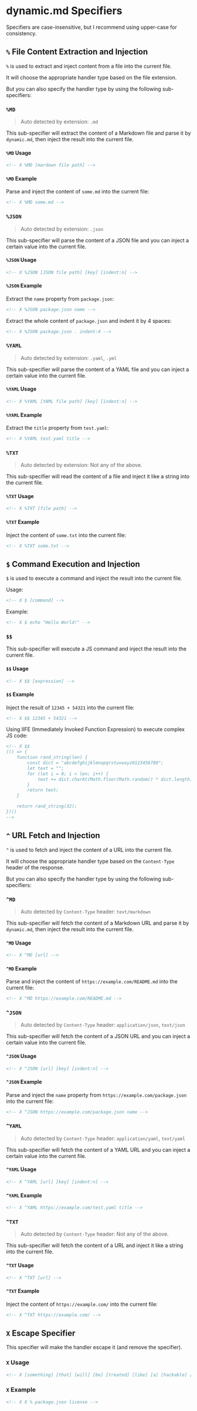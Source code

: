 # dynamic.md Specifiers

Specifiers are case-insensitive, but I recommend using upper-case for consistency.

## `%` File Content Extraction and Injection

`%` is used to extract and inject content from a file into the current file.

It will choose the appropriate handler type based on the file extension.

But you can also specify the handler type by using the following sub-specifiers:

### `%MD`

> Auto detected by extension: `.md`

This sub-specifier will extract the content of a Markdown file and parse it by `dynamic.md`, then inject the result into the current file.

#### `%MD` Usage

```md
<!-- X %MD [mardown file path] -->
```

#### `%MD` Example

Parse and inject the content of `some.md` into the current file:

```md
<!-- X %MD some.md -->
```

### `%JSON`

> Auto detected by extension: `.json`

This sub-specifier will parse the content of a JSON file and you can inject a certain value into the current file.

#### `%JSON` Usage

```md
<!-- X %JSON [JSON file path] [key] [indent:n] -->
```

#### `%JSON` Example

Extract the `name` property from `package.json`:

```md
<!-- X %JSON package.json name -->
```

Extract the whole content of `package.json` and indent it by 4 spaces:

```md
<!-- X %JSON package.json . indent:4 -->
```

### `%YAML`

> Auto detected by extension: `.yaml`, `.yml`

This sub-specifier will parse the content of a YAML file and you can inject a certain value into the current file.

#### `%YAML` Usage

```md
<!-- X %YAML [YAML file path] [key] [indent:n] -->
```

#### `%YAML` Example

Extract the `title` property from `test.yaml`:

```md
<!-- X %YAML test.yaml title -->
```

### `%TXT`

> Auto detected by extension: Not any of the above.

This sub-specifier will read the content of a file and inject it like a string into the current file.

#### `%TXT` Usage

```md
<!-- X %TXT [file path] -->
```

#### `%TXT` Example

Inject the content of `some.txt` into the current file:

```md
<!-- X %TXT some.txt -->
```

## `$` Command Execution and Injection

`$` is used to execute a command and inject the result into the current file.

Usage:

```md
<!-- X $ [command] -->
```

Example:

```md
<!-- X $ echo "Hello World!" -->
```

### `$$`

This sub-specifier will execute a JS command and inject the result into the current file.

#### `$$` Usage

```md
<!-- X $$ [expression] -->
```

#### `$$` Example

Inject the result of `12345 + 54321` into the current file:

```md
<!-- X $$ 12345 + 54321 -->
```

Using IIFE (Immediately Invoked Function Expression) to execute complex JS code:

```md
<!-- X $$ 
(() => { 
    function rand_string(len) {
        const dict = "abcdefghijklmnopqrstuvwxyz0123456789";
        let text = "";
        for (let i = 0; i < len; i++) {
            text += dict.charAt(Math.floor(Math.random() * dict.length));
        }
        return text;
    }

    return rand_string(32);
})() 
-->
```

## `^` URL Fetch and Injection

`^` is used to fetch and inject the content of a URL into the current file.

It will choose the appropriate handler type based on the `Content-Type` header of the response.

But you can also specify the handler type by using the following sub-specifiers:

### `^MD`

> Auto detected by `Content-Type` header: `text/markdown`

This sub-specifier will fetch the content of a Markdown URL and parse it by `dynamic.md`, then inject the result into the current file.

#### `^MD` Usage

```md
<!-- X ^MD [url] -->
```

#### `^MD` Example

Parse and inject the content of `https://example.com/README.md` into the current file:

```md
<!-- X ^MD https://example.com/README.md -->
```

### `^JSON`

> Auto detected by `Content-Type` header: `application/json`, `text/json`

This sub-specifier will fetch the content of a JSON URL and you can inject a certain value into the current file.

#### `^JSON` Usage

```md
<!-- X ^JSON [url] [key] [indent:n] -->
```

#### `^JSON` Example

Parse and inject the `name` property from `https://example.com/package.json` into the current file:

```md
<!-- X ^JSON https://example.com/package.json name -->
```

### `^YAML`

> Auto detected by `Content-Type` header: `application/yaml`, `text/yaml`

This sub-specifier will fetch the content of a YAML URL and you can inject a certain value into the current file.

#### `^YAML` Usage

```md
<!-- X ^YAML [url] [key] [indent:n] -->
```

#### `^YAML` Example

```md
<!-- X ^YAML https://example.com/test.yaml title -->
```

### `^TXT`

> Auto detected by `Content-Type` header: Not any of the above.

This sub-specifier will fetch the content of a URL and inject it like a string into the current file.

#### `^TXT` Usage

```md
<!-- X ^TXT [url] -->
```

#### `^TXT` Example

Inject the content of `https://example.com/` into the current file:

```md
<!-- X ^TXT https://example.com/ -->
```

## `X` Escape Specifier

This specifier will make the handler escape it (and remove the specifier).

### `X` Usage

```md
<!-- X [something] [that] [will] [be] [treated] [like] [a] [hackable] [thing] -->
```

### `X` Example

```md
<!-- X X % package.json license -->
```
